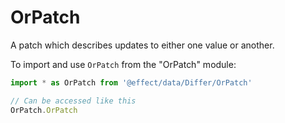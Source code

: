 # OrPatch

A patch which describes updates to either one value or another.

To import and use `OrPatch` from the "OrPatch" module:

```ts
import * as OrPatch from '@effect/data/Differ/OrPatch'

// Can be accessed like this
OrPatch.OrPatch
```
